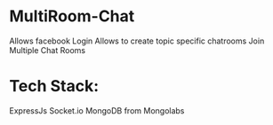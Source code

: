 # MultiRoom-Chat

Allows facebook Login
Allows to create topic specific chatrooms
Join Multiple Chat Rooms

# Tech Stack:
ExpressJs
Socket.io
MongoDB from Mongolabs
